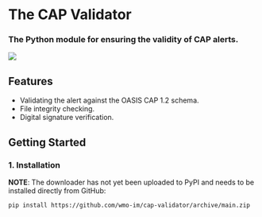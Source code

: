 # The CAP Validator

### The Python module for ensuring the validity of CAP alerts.

<a href="https://github.com/wmo-im/wis2-downloader/blob/main/LICENSE" alt="License" ><img src="https://img.shields.io/badge/License-Apache_2.0-blue"></img></a>

## Features

- Validating the alert against the OASIS CAP 1.2 schema.
- File integrity checking.
- Digital signature verification.


## Getting Started

### 1. Installation

__NOTE__: The downloader has not yet been uploaded to PyPI and needs to be installed directly from GitHub:

```bash
pip install https://github.com/wmo-im/cap-validator/archive/main.zip
```